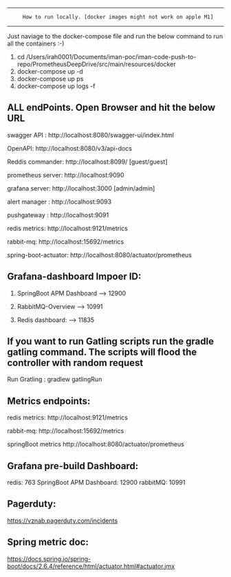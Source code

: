 --------------------------------
         How to run locally. [docker images might not work on apple M1]
------------------------------------

Just naviage to the docker-compose file and run the below command to run all the containers :-)

1. cd /Users/irah0001/Documents/iman-poc/iman-code-push-to-repo/PrometheusDeepDrive/src/main/resources/docker
2. docker-compose up -d
3. docker-compose up ps
4. docker-compose up logs -f


ALL endPoints. Open Browser and hit the below URL
--------------------------------------------------

swagger API : http://localhost:8080/swagger-ui/index.html

OpenAPI: http://localhost:8080/v3/api-docs

Reddis commander: http://localhost:8099/ [guest/guest]

prometheus server: http://localhost:9090

grafana server:    http://localhost:3000 [admin/admin]

alert manager :    http://localhost:9093

pushgateway :      http://localhost:9091

redis metrics:     http://localhost:9121/metrics

rabbit-mq:         http://localhost:15692/metrics

spring-boot-actuator:  http://localhost:8080/actuator/prometheus


Grafana-dashboard Impoer ID:
----------------------------

1. SpringBoot APM Dashboard --> 12900

2. RabbitMQ-Overview        --> 10991

3. Redis dashboard:         --> 11835 





If you want to run Gatling scripts run the gradle gatling command. The scripts will flood the controller with random request
-----------
Run Gratling : gradlew gatlingRun


Metrics endpoints:
------------------
redis metrics:     http://localhost:9121/metrics

rabbit-mq:         http://localhost:15692/metrics

springBoot metrics http://localhost:8080/actuator/prometheus


Grafana pre-build Dashboard:
-------
redis: 763
SpringBoot APM Dashboard: 12900
rabbitMQ: 10991


Pagerduty:
---------
https://vznab.pagerduty.com/incidents


Spring metric doc:
----
https://docs.spring.io/spring-boot/docs/2.6.4/reference/html/actuator.html#actuator.jmx
